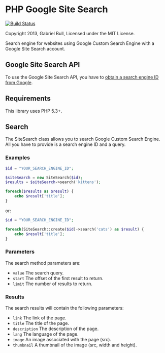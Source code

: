 PHP Google Site Search
======================

[![Build Status](https://secure.travis-ci.org/gavroche/php-sitesearch.png?branch=master)](http://travis-ci.org/gavroche/php-sitesearch)

Copyright 2013, Gabriel Bull, Licensed under the MIT License.

Search engine for websites using Google Custom Search Engine with a Google Site Search account.

## Google Site Search API

To use the Google Site Search API, you have to [obtain a search engine ID from Google](https://www.google.com/cse/).

## Requirements

This library uses PHP 5.3+.

## Search

The SiteSearch class allows you to search Google Custom Search Engine. All you have to provide is a search engine ID and a query.

### Examples

```php
$id = "YOUR_SEARCH_ENGINE_ID";

$siteSearch = new SiteSearch($id);
$results = $siteSearch->search('kittens');

foreach($results as $result) {
    echo $result['title'];
}
```

or:

```php
$id = "YOUR_SEARCH_ENGINE_ID";

foreach(SiteSearch::create($id)->search('cats') as $result) {
    echo $result['title'];
}
```

### Parameters

The search method parameters are:

 * `value` The search query.
 * `start` The offset of the first result to return.
 * `limit` The number of results to return.

### Results

The search results will contain the following parameters:

 * `link` The link of the page.
 * `title` The title of the page.
 * `description` The description of the page.
 * `lang` The language of the page.
 * `image` An image associated with the page (src).
 * `thumbnail` A thumbnail of the image (src, width and height).
